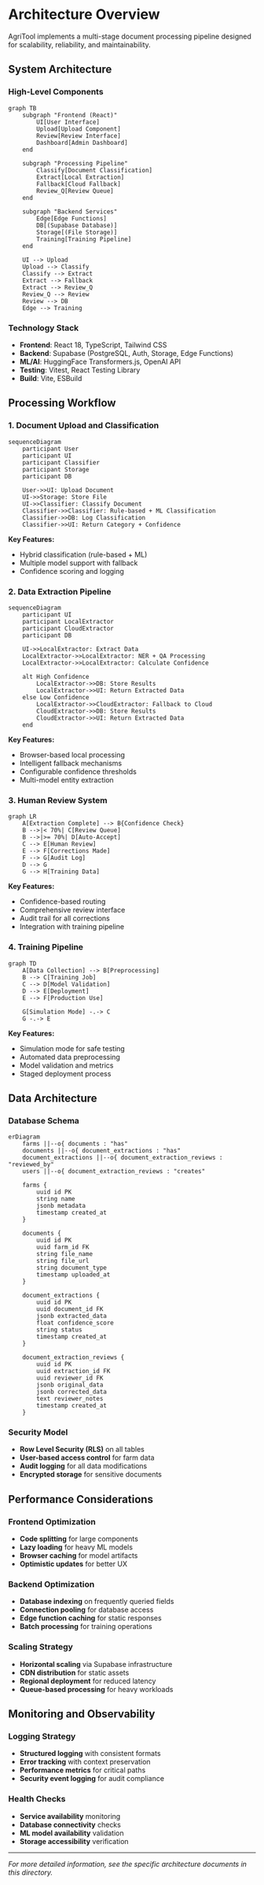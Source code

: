 # Architecture Overview

AgriTool implements a multi-stage document processing pipeline designed for scalability, reliability, and maintainability.

## System Architecture

### High-Level Components

```mermaid
graph TB
    subgraph "Frontend (React)"
        UI[User Interface]
        Upload[Upload Component]
        Review[Review Interface]
        Dashboard[Admin Dashboard]
    end
    
    subgraph "Processing Pipeline"
        Classify[Document Classification]
        Extract[Local Extraction]
        Fallback[Cloud Fallback]
        Review_Q[Review Queue]
    end
    
    subgraph "Backend Services"
        Edge[Edge Functions]
        DB[(Supabase Database)]
        Storage[(File Storage)]
        Training[Training Pipeline]
    end
    
    UI --> Upload
    Upload --> Classify
    Classify --> Extract
    Extract --> Fallback
    Extract --> Review_Q
    Review_Q --> Review
    Review --> DB
    Edge --> Training
```

### Technology Stack

- **Frontend**: React 18, TypeScript, Tailwind CSS
- **Backend**: Supabase (PostgreSQL, Auth, Storage, Edge Functions)
- **ML/AI**: HuggingFace Transformers.js, OpenAI API
- **Testing**: Vitest, React Testing Library
- **Build**: Vite, ESBuild

## Processing Workflow

### 1. Document Upload and Classification

```mermaid
sequenceDiagram
    participant User
    participant UI
    participant Classifier
    participant Storage
    participant DB
    
    User->>UI: Upload Document
    UI->>Storage: Store File
    UI->>Classifier: Classify Document
    Classifier->>Classifier: Rule-based + ML Classification
    Classifier->>DB: Log Classification
    Classifier->>UI: Return Category + Confidence
```

**Key Features:**
- Hybrid classification (rule-based + ML)
- Multiple model support with fallback
- Confidence scoring and logging

### 2. Data Extraction Pipeline

```mermaid
sequenceDiagram
    participant UI
    participant LocalExtractor
    participant CloudExtractor
    participant DB
    
    UI->>LocalExtractor: Extract Data
    LocalExtractor->>LocalExtractor: NER + QA Processing
    LocalExtractor->>LocalExtractor: Calculate Confidence
    
    alt High Confidence
        LocalExtractor->>DB: Store Results
        LocalExtractor->>UI: Return Extracted Data
    else Low Confidence
        LocalExtractor->>CloudExtractor: Fallback to Cloud
        CloudExtractor->>DB: Store Results
        CloudExtractor->>UI: Return Extracted Data
    end
```

**Key Features:**
- Browser-based local processing
- Intelligent fallback mechanisms
- Configurable confidence thresholds
- Multi-model entity extraction

### 3. Human Review System

```mermaid
graph LR
    A[Extraction Complete] --> B{Confidence Check}
    B -->|< 70%| C[Review Queue]
    B -->|>= 70%| D[Auto-Accept]
    C --> E[Human Review]
    E --> F[Corrections Made]
    F --> G[Audit Log]
    D --> G
    G --> H[Training Data]
```

**Key Features:**
- Confidence-based routing
- Comprehensive review interface
- Audit trail for all corrections
- Integration with training pipeline

### 4. Training Pipeline

```mermaid
graph TD
    A[Data Collection] --> B[Preprocessing]
    B --> C[Training Job]
    C --> D[Model Validation]
    D --> E[Deployment]
    E --> F[Production Use]
    
    G[Simulation Mode] -.-> C
    G -.-> E
```

**Key Features:**
- Simulation mode for safe testing
- Automated data preprocessing
- Model validation and metrics
- Staged deployment process

## Data Architecture

### Database Schema

```mermaid
erDiagram
    farms ||--o{ documents : "has"
    documents ||--o{ document_extractions : "has"
    document_extractions ||--o{ document_extraction_reviews : "reviewed_by"
    users ||--o{ document_extraction_reviews : "creates"
    
    farms {
        uuid id PK
        string name
        jsonb metadata
        timestamp created_at
    }
    
    documents {
        uuid id PK
        uuid farm_id FK
        string file_name
        string file_url
        string document_type
        timestamp uploaded_at
    }
    
    document_extractions {
        uuid id PK
        uuid document_id FK
        jsonb extracted_data
        float confidence_score
        string status
        timestamp created_at
    }
    
    document_extraction_reviews {
        uuid id PK
        uuid extraction_id FK
        uuid reviewer_id FK
        jsonb original_data
        jsonb corrected_data
        text reviewer_notes
        timestamp created_at
    }
```

### Security Model

- **Row Level Security (RLS)** on all tables
- **User-based access control** for farm data
- **Audit logging** for all data modifications
- **Encrypted storage** for sensitive documents

## Performance Considerations

### Frontend Optimization
- **Code splitting** for large components
- **Lazy loading** for heavy ML models
- **Browser caching** for model artifacts
- **Optimistic updates** for better UX

### Backend Optimization
- **Database indexing** on frequently queried fields
- **Connection pooling** for database access
- **Edge function caching** for static responses
- **Batch processing** for training operations

### Scaling Strategy
- **Horizontal scaling** via Supabase infrastructure
- **CDN distribution** for static assets
- **Regional deployment** for reduced latency
- **Queue-based processing** for heavy workloads

## Monitoring and Observability

### Logging Strategy
- **Structured logging** with consistent formats
- **Error tracking** with context preservation
- **Performance metrics** for critical paths
- **Security event logging** for audit compliance

### Health Checks
- **Service availability** monitoring
- **Database connectivity** checks
- **ML model availability** validation
- **Storage accessibility** verification

---

*For more detailed information, see the specific architecture documents in this directory.*